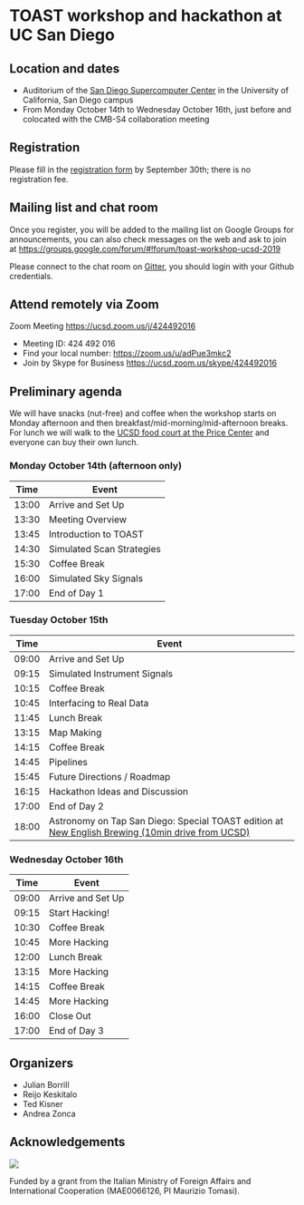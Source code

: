 # TOAST workshop and hackathon at UC San Diego

## Location and dates

* Auditorium of the [San Diego Supercomputer Center](https://goo.gl/maps/PMgtzSJ6HCjaBefq9) in the University of California, San Diego campus
* From Monday October 14th to Wednesday October 16th, just before and colocated with the CMB-S4 collaboration meeting

## Registration

Please fill in the [registration form](https://forms.gle/fM29yRg1JYgsyFyg9) by September 30th; there is no registration fee.

## Mailing list and chat room

Once you register, you will be added to the mailing list on Google Groups for announcements, you can also check messages on the web and ask to join at <https://groups.google.com/forum/#!forum/toast-workshop-ucsd-2019>

Please connect to the chat room on [Gitter](https://gitter.im/hpc4cmb/toast-workshop-ucsd-2019), you should login with your Github credentials.

## Attend remotely via Zoom

Zoom Meeting https://ucsd.zoom.us/j/424492016

* Meeting ID: 424 492 016
* Find your local number: https://zoom.us/u/adPue3mkc2
* Join by Skype for Business https://ucsd.zoom.us/skype/424492016

## Preliminary agenda

We will have snacks (nut-free) and coffee when the workshop starts on Monday afternoon and then breakfast/mid-morning/mid-afternoon breaks. For lunch we will walk to the [UCSD food court at the Price Center](https://blink.ucsd.edu/facilities/services/general/personal/dining.html) and everyone can buy their own lunch.

### Monday October 14th (afternoon only)

Time | Event
-----|--------
13:00 | Arrive and Set Up
13:30 | Meeting Overview
13:45 | Introduction to TOAST
14:30 | Simulated Scan Strategies
15:30 | Coffee Break
16:00 | Simulated Sky Signals
17:00 | End of Day 1

### Tuesday October 15th

Time | Event
-----|--------
09:00 | Arrive and Set Up
09:15 | Simulated Instrument Signals
10:15 | Coffee Break
10:45 | Interfacing to Real Data
11:45 | Lunch Break
13:15 | Map Making
14:15 | Coffee Break
14:45 | Pipelines
15:45 | Future Directions / Roadmap
16:15 | Hackathon Ideas and Discussion
17:00 | End of Day 2
18:00 | Astronomy on Tap San Diego: Special TOAST edition at [New English Brewing (10min drive from UCSD)](https://www.google.com/maps/place/New+English+Brewing+-+San+Diego+Brewery/@32.9124634,-117.2317114,15z/data=!4m5!3m4!1s0x0:0x25697c6c563e3757!8m2!3d32.9124634!4d-117.2317114)

### Wednesday October 16th

Time | Event
-----|--------
09:00 | Arrive and Set Up
09:15 | Start Hacking!
10:30 | Coffee Break
10:45 | More Hacking
12:00 | Lunch Break
13:15 | More Hacking
14:15 | Coffee Break
14:45 | More Hacking
16:00 | Close Out
17:00 | End of Day 3

## Organizers

* Julian Borrill
* Reijo Keskitalo
* Ted Kisner
* Andrea Zonca

## Acknowledgements

![](https://www.esteri.it/logo-farnesina.gif)

Funded by a grant from the Italian Ministry of Foreign Affairs and
International Cooperation (MAE0066126, PI Maurizio Tomasi).
